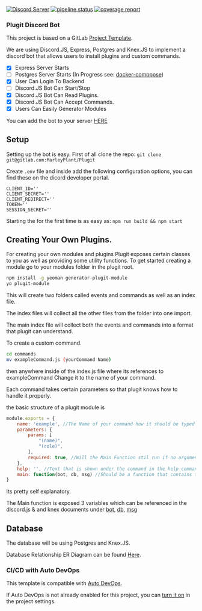 [![Discord Server](https://discordapp.com/api/guilds/367747780745232384/embed.png)](https://discord.gg/usefMdE)
[![pipeline status](https://gitlab.com/plugitdev/plugit/badges/master/pipeline.svg)](https://gitlab.com/plugitdev/plugit/-/commits/master)
[![coverage report](https://gitlab.com/plugitdev/plugit/badges/master/coverage.svg)](https://gitlab.com/plugitdev/plugit/-/commits/master)

### Plugit Discord Bot 
This project is based on a GitLab [Project Template](https://docs.gitlab.com/ee/gitlab-basics/create-project.html).


We are using Discord.JS, Express, Postgres and Knex.JS to implement a discord bot that allows users to install plugins and custom commands.

- [x] Express Server Starts
- [ ] Postgres Server Starts (In Progress see: [docker-comppose](https://gitlab.com/plugitdev/plugit/-/tree/docker-compose))
- [x] User Can Login To Backend
- [ ] Discord.JS Bot Can Start/Stop
- [x] Discord.JS Bot Can Read Plugins.
- [x] Discord.JS Bot Can Accept Commands.
- [x] Users Can Easily Generator Modules

You can add the bot to your server [HERE](https://discord.com/oauth2/authorize?client_id=355715029296742403&scope=bot&permissions=8)

## Setup
Setting up the bot is easy. First of all clone the repo:
`git clone git@gitlab.com:MarleyPlant/Plugit`

Create `.env` file and inside add the following configuration options, you can find these on the dicord developer portal.
```
CLIENT_ID=''
CLIENT_SECRET=''
CLIENT_REDIRECT=''
TOKEN=''
SESSION_SECRET=''
```

Starting the for the first time is as easy as:
`npm run build && npm start`

## Creating Your Own Plugins.
For creating your own modules and plugins Plugit exposes certain classes to you as well as providing some utility functions.
To get started creating a module go to your modules folder in the plugit root.

```bash
npm install -g yeoman generator-plugit-module
yo plugit-module
```
This will create two folders called events and commands as well as an index file.

The index files will collect all the other files from the folder into one import.

The main index file will collect both the events and commands into a format that plugit can understand.

To create a custom command.

```bash
cd commands
mv exampleCommand.js (yourCommand Name)
```

then anywhere inside of the index.js file where its references to exampleCommand Change it to the name of your command.

Each command takes certain parameters so that plugit knows how to handle it properly.

the basic structure of a plugit module is


```js
module.exports = {
    name: 'example', //The Name of your command how it should be typed into the discord chat - the prefix.
    parameters: {
        params: [
            "(name)",
            "(role)",
        ],
        required: true, //Will the Main Function stil run if no arguments are supplied?
    },
    help: '', //Text that is shown under the command in the help command.
    main: function(bot, db, msg) //Should be a function that contains the bulk of your code. See below for examples.
}
```
Its pretty self explanatory.


The Main function is exposed 3 variables which can be referenced in the discord.js & and knex documents under [bot](https://discord.js.org/#/docs/main/stable/class/Client), [db](http://knexjs.org/#Builder), [msg](https://discord.js.org/#/docs/main/stable/class/Message)

## Database
The database will be using Postgres and Knex.JS.


Database Relationship ER Diagram can be found [Here](https://app.lucidchart.com/invitations/accept/af12fac3-fb13-435f-a70c-f407b0b7a554).


### CI/CD with Auto DevOps

This template is compatible with [Auto DevOps](https://docs.gitlab.com/ee/topics/autodevops/).

If Auto DevOps is not already enabled for this project, you can [turn it on](https://docs.gitlab.com/ee/topics/autodevops/#enabling-auto-devops) in the project settings.
